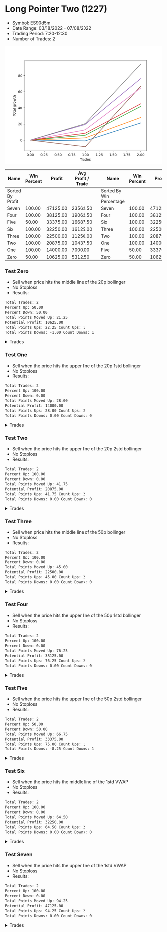 # Long Pointer Two (1227) 
- Symbol: ES90d5m
- Date Range: 03/18/2022 - 07/08/2022
- Trading Period: 7:20-12:30
- Number of Trades: 2

![Plot](LongPointerTwo(1227)ES90d5m.png)

| Name | Win Percent | Profit | Avg Profit / Trade |     | Name | Win Percent | Profit | Avg Profit / Trade |
| ---- | ----------- | ------ | ------------------ | --- | ---- | ----------- | ------ | ------------------ |
| Sorted By <br> Profit | | | | | Sorted By <br> Win Percentage ||||
| Seven | 100.00 | 47125.00 | 23562.50 |     | Seven | 100.00 | 47125.00 | 23562.50 |
| Four | 100.00 | 38125.00 | 19062.50 |     | Four | 100.00 | 38125.00 | 19062.50 |
| Five | 50.00 | 33375.00 | 16687.50 |     | Six | 100.00 | 32250.00 | 16125.00 |
| Six | 100.00 | 32250.00 | 16125.00 |     | Three | 100.00 | 22500.00 | 11250.00 |
| Three | 100.00 | 22500.00 | 11250.00 |     | Two | 100.00 | 20875.00 | 10437.50 |
| Two | 100.00 | 20875.00 | 10437.50 |     | One | 100.00 | 14000.00 | 7000.00 |
| One | 100.00 | 14000.00 | 7000.00 |     | Five | 50.00 | 33375.00 | 16687.50 |
| Zero | 50.00 | 10625.00 | 5312.50 |     | Zero | 50.00 | 10625.00 | 5312.50 |

### Test Zero
* Sell when price hits the middle line of the 20p bollinger
* No Stoploss
* Results:
```
Total Trades: 2
Percent Up: 50.00
Percent Down: 50.00
Total Points Moved Up: 21.25
Potential Profit: 10625.00
Total Points Ups: 22.25 Count Ups: 1
Total Points Downs: -1.00 Count Downs: 1
```

<details><summary>Trades</summary>

<code>In: 2022-04-18 08:55:00		Out: 2022-04-18 09:55:05		Total Position Time: 60:05		Total Move Up: -1.00		Total to Date: -1.00</code> <br />
<code>In: 2022-05-02 11:45:00		Out: 2022-05-02 11:53:40		Total Position Time: 08:40		Total Move Up: 22.25		Total to Date: 21.25</code> <br />


</details>

### Test One
* Sell when the price hits the upper line of the 20p 1std bollinger
* No Stoploss
* Results:
```
Total Trades: 2
Percent Up: 100.00
Percent Down: 0.00
Total Points Moved Up: 28.00
Potential Profit: 14000.00
Total Points Ups: 28.00 Count Ups: 2
Total Points Downs: 0.00 Count Downs: 0
```

<details><summary>Trades</summary>

<code>In: 2022-04-18 08:55:00		Out: 2022-04-18 10:08:10		Total Position Time: 73:10		Total Move Up: 2.75		Total to Date: 2.75</code> <br />
<code>In: 2022-05-02 11:45:00		Out: 2022-05-02 12:05:15		Total Position Time: 20:15		Total Move Up: 25.25		Total to Date: 28.00</code> <br />


</details>

### Test Two
* Sell when the price hits the upper line of the 20p 2std bollinger
* No Stoploss
* Results:
```
Total Trades: 2
Percent Up: 100.00
Percent Down: 0.00
Total Points Moved Up: 41.75
Potential Profit: 20875.00
Total Points Ups: 41.75 Count Ups: 2
Total Points Downs: 0.00 Count Downs: 0
```

<details><summary>Trades</summary>

<code>In: 2022-04-18 08:55:00		Out: 2022-04-18 10:10:25		Total Position Time: 75:25		Total Move Up: 6.00		Total to Date: 6.00</code> <br />
<code>In: 2022-05-02 11:45:00		Out: 2022-05-02 12:09:40		Total Position Time: 24:40		Total Move Up: 35.75		Total to Date: 41.75</code> <br />


</details>

### Test Three
* Sell when price hits the middle line of the 50p bollinger
* No Stoploss
* Results:
```
Total Trades: 2
Percent Up: 100.00
Percent Down: 0.00
Total Points Moved Up: 45.00
Potential Profit: 22500.00
Total Points Ups: 45.00 Count Ups: 2
Total Points Downs: 0.00 Count Downs: 0
```

<details><summary>Trades</summary>

<code>In: 2022-04-18 08:55:00		Out: 2022-04-18 10:31:35		Total Position Time: 96:35		Total Move Up: 8.50		Total to Date: 8.50</code> <br />
<code>In: 2022-05-02 11:45:00		Out: 2022-05-02 12:10:10		Total Position Time: 25:10		Total Move Up: 36.50		Total to Date: 45.00</code> <br />


</details>

### Test Four
* Sell when the price hits the upper line of the 50p 1std bollinger
* No Stoploss
* Results:
```
Total Trades: 2
Percent Up: 100.00
Percent Down: 0.00
Total Points Moved Up: 76.25
Potential Profit: 38125.00
Total Points Ups: 76.25 Count Ups: 2
Total Points Downs: 0.00 Count Downs: 0
```

<details><summary>Trades</summary>

<code>In: 2022-04-18 08:55:00		Out: 2022-04-18 10:35:40		Total Position Time: 100:40		Total Move Up: 19.50		Total to Date: 19.50</code> <br />
<code>In: 2022-05-02 11:45:00		Out: 2022-05-02 12:20:25		Total Position Time: 35:25		Total Move Up: 56.75		Total to Date: 76.25</code> <br />


</details>

### Test Five
* Sell when the price hits the upper line of the 50p 2std bollinger
* No Stoploss
* Results:
```
Total Trades: 2
Percent Up: 50.00
Percent Down: 50.00
Total Points Moved Up: 66.75
Potential Profit: 33375.00
Total Points Ups: 75.00 Count Ups: 1
Total Points Downs: -8.25 Count Downs: 1
```

<details><summary>Trades</summary>

<code>In: 2022-04-18 08:55:00		Out: 2022-04-18 12:50:00		Total Position Time: 235:00		Total Move Up: -8.25		Total to Date: -8.25</code> <br />
<code>In: 2022-05-02 11:45:00		Out: 2022-05-02 12:30:30		Total Position Time: 45:30		Total Move Up: 75.00		Total to Date: 66.75</code> <br />


</details>

### Test Six
* Sell when the price hits the middle line of the 1std VWAP
* No Stoploss
* Results:
```
Total Trades: 2
Percent Up: 100.00
Percent Down: 0.00
Total Points Moved Up: 64.50
Potential Profit: 32250.00
Total Points Ups: 64.50 Count Ups: 2
Total Points Downs: 0.00 Count Downs: 0
```

<details><summary>Trades</summary>

<code>In: 2022-04-18 08:55:00		Out: 2022-04-18 10:32:10		Total Position Time: 97:10		Total Move Up: 12.75		Total to Date: 12.75</code> <br />
<code>In: 2022-05-02 11:45:00		Out: 2022-05-02 12:16:15		Total Position Time: 31:15		Total Move Up: 51.75		Total to Date: 64.50</code> <br />


</details>

### Test Seven
* Sell when the price hits the upper line of the 1std VWAP
* No Stoploss
* Results:
```
Total Trades: 2
Percent Up: 100.00
Percent Down: 0.00
Total Points Moved Up: 94.25
Potential Profit: 47125.00
Total Points Ups: 94.25 Count Ups: 2
Total Points Downs: 0.00 Count Downs: 0
```

<details><summary>Trades</summary>

<code>In: 2022-04-18 08:55:00		Out: 2022-04-18 10:35:45		Total Position Time: 100:45		Total Move Up: 20.50		Total to Date: 20.50</code> <br />
<code>In: 2022-05-02 11:45:00		Out: 2022-05-02 12:30:25		Total Position Time: 45:25		Total Move Up: 73.75		Total to Date: 94.25</code> <br />


</details>